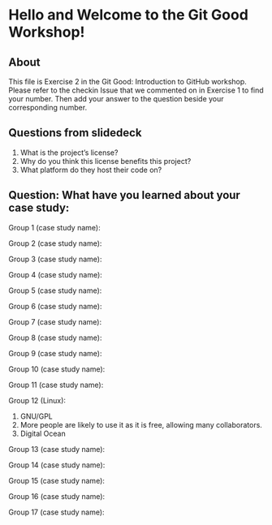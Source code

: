 # Hello and Welcome to the Git Good Workshop! 

## About 

This file is Exercise 2 in the Git Good: Introduction to GitHub workshop. 
Please refer to the checkin Issue that we commented on in Exercise 1 to find your number. Then add your answer to the question beside your corresponding number.

## Questions from slidedeck
1. What is the project’s license?
2. Why do you think this license benefits this project?
3. What platform do they host their code on?

## Question: What have you learned about your case study:

Group 1 (case study name):


Group 2 (case study name):


Group 3 (case study name):


Group 4 (case study name):


Group 5 (case study name): 


Group 6 (case study name):


Group 7 (case study name):


Group 8 (case study name):


Group 9 (case study name):


Group 10 (case study name): 


Group 11 (case study name):


Group 12 (Linux):
1. GNU/GPL
2. More people are likely to use it as it is free, allowing many collaborators.
3. Digital Ocean


Group 13 (case study name):


Group 14 (case study name):


Group 15 (case study name): 


Group 16 (case study name):


Group 17 (case study name):


